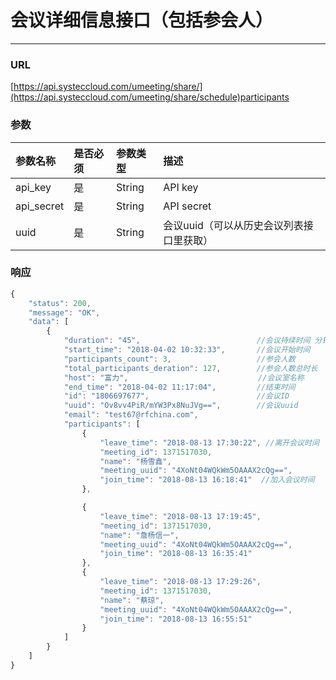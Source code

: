 # 会议详细信息接口（包括参会人）

---

### URL

[https://api.systeccloud.com/umeeting/share/](https://api.systeccloud.com/umeeting/share/schedule)participants

### 参数

| 参数名称 | 是否必须 | 参数类型 | 描述 |
| :--- | :--- | :--- | :--- |
| api\_key | 是 | String | API key |
| api\_secret | 是 | String | API secret |
| uuid | 是 | String | 会议uuid（可以从历史会议列表接口里获取） |

### 响应

```js
{
    "status": 200,
    "message": "OK",
    "data": [
        {
            "duration": "45",                          //会议持续时间 分钟  
            "start_time": "2018-04-02 10:32:33",       //会议开始时间
            "participants_count": 3,                   //参会人数
            "total_participants_deration": 127,        //参会人数总时长
            "host": "富力",                             //会议室名称 
            "end_time": "2018-04-02 11:17:04",         //结束时间
            "id": "1806697677",                        //会议ID
            "uuid": "Ov8vv4PiR/mYW3Px8NuJVg==",        //会议uuid
            "email": "test67@rfchina.com",
            "participants": [
                {
                    "leave_time": "2018-08-13 17:30:22", //离开会议时间
                    "meeting_id": 1371517030,
                    "name": "杨雪鑫",
                    "meeting_uuid": "4XoNt04WQkWm5OAAAX2cQg==",
                    "join_time": "2018-08-13 16:18:41"  //加入会议时间
                },

                {
                    "leave_time": "2018-08-13 17:19:45",
                    "meeting_id": 1371517030,
                    "name": "詹杨信一",
                    "meeting_uuid": "4XoNt04WQkWm5OAAAX2cQg==",
                    "join_time": "2018-08-13 16:35:41"
                },
                {
                    "leave_time": "2018-08-13 17:29:26",
                    "meeting_id": 1371517030,
                    "name": "蔡琼",
                    "meeting_uuid": "4XoNt04WQkWm5OAAAX2cQg==",
                    "join_time": "2018-08-13 16:55:51"
                }
            ]
        }
    ]
}
```



